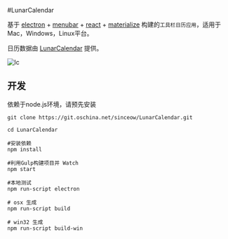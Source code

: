 #LunarCalendar

基于 [electron](https://github.com/atom/electron) + [menubar](https://github.com/maxogden/menubar) + [react](https://github.com/facebook/react) + [materialize](https://github.com/Dogfalo/materialize) 
构建的`工具栏日历应用`，适用于Mac，Windows，Linux平台。


日历数据由 [LunarCalendar](https://github.com/zzyss86/LunarCalendar) 提供。


![lc](http://i1.tietuku.com/6cc696c379811560.gif)

## 开发

依赖于node.js环境，请预先安装

```
git clone https://git.oschina.net/sinceow/LunarCalendar.git

cd LunarCalendar

#安装依赖
npm install

#利用Gulp构建项目并 Watch
npm start

#本地测试
npm run-script electron

# osx 生成
npm run-script build

# win32 生成
npm run-script build-win
```
